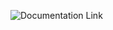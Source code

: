![Documentation Link](https://github.com/Chr1k0/RaspberryPi-HomeServer/blob/main/documentation/documentation)
